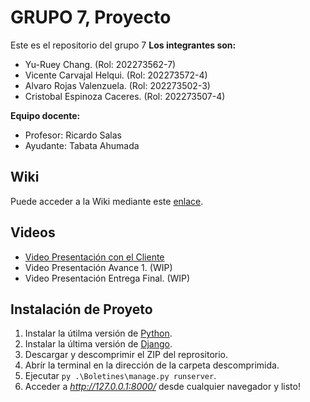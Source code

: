 # GRUPO 7, Proyecto
Este es el repositorio del grupo 7
**Los integrantes son:**

* Yu-Ruey Chang. (Rol: 202273562-7)
* Vicente Carvajal Helqui. (Rol: 202273572-4)
* Alvaro Rojas Valenzuela. (Rol: 202273502-3)
* Cristobal Espinoza Caceres. (Rol: 202273507-4)

**Equipo docente:**

* Profesor: Ricardo Salas
* Ayudante: Tabata Ahumada

## Wiki
Puede acceder a la Wiki mediante este [enlace](https://github.com/Elweon665/GRUPO-Los-Sacos-Del-7-2024-PROYINF/wiki).

## Videos
- [Video Presentación con el Cliente](https://www.youtube.com/watch?v=abJau21SDIk&feature=youtu.be)
- Video Presentación Avance 1. (WIP)
- Video Presentación Entrega Final. (WIP)

## Instalación de Proyeto
1. Instalar la útilma versión de [Python](https://www.python.org/).
2. Instalar la última versión de [Django](https://www.djangoproject.com/).
3. Descargar y descomprimir el ZIP del reprositorio.
4. Abrír la terminal en la dirección de la carpeta descomprimida.
5. Ejecutar `py .\Boletines\manage.py runserver`.
6. Acceder a _http://127.0.0.1:8000/_ desde cualquier navegador y listo!
